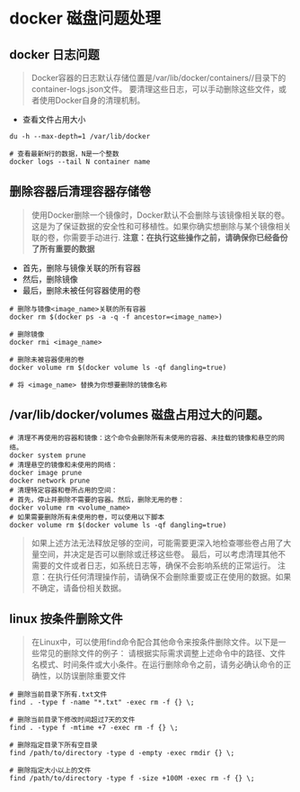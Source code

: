 # docker 磁盘问题处理

## docker 日志问题
> Docker容器的日志默认存储位置是/var/lib/docker/containers/<container-id>/目录下的container-logs.json文件。
> 要清理这些日志，可以手动删除这些文件，或者使用Docker自身的清理机制。
- 查看文件占用大小
```shell
du -h --max-depth=1 /var/lib/docker

# 查看最新N行的数据，N是一个整数
docker logs --tail N container name
```

## 删除容器后清理容器存储卷
> 使用Docker删除一个镜像时，Docker默认不会删除与该镜像相关联的卷。这是为了保证数据的安全性和可移植性。如果你确实想删除与某个镜像相关联的卷，你需要手动进行. 
> **注意：在执行这些操作之前，请确保你已经备份了所有重要的数据**

- 首先，删除与镜像关联的所有容器
- 然后，删除镜像
- 最后，删除未被任何容器使用的卷
```shell
# 删除与镜像<image_name>关联的所有容器
docker rm $(docker ps -a -q -f ancestor=<image_name>)

# 删除镜像
docker rmi <image_name>

# 删除未被容器使用的卷
docker volume rm $(docker volume ls -qf dangling=true)

# 将 <image_name> 替换为你想要删除的镜像名称
```

## /var/lib/docker/volumes 磁盘占用过大的问题。
```shell
# 清理不再使用的容器和镜像：这个命令会删除所有未使用的容器、未挂载的镜像和悬空的网络。
docker system prune
# 清理悬空的镜像和未使用的网络：
docker image prune
docker network prune
# 清理特定容器和卷所占用的空间：
# 首先，停止并删除不需要的容器。然后，删除无用的卷：
docker volume rm <volume_name>
# 如果需要删除所有未使用的卷，可以使用以下脚本
docker volume rm $(docker volume ls -qf dangling=true)
```

> 如果上述方法无法释放足够的空间，可能需要更深入地检查哪些卷占用了大量空间，并决定是否可以删除或迁移这些卷。
> 最后，可以考虑清理其他不需要的文件或者日志，如系统日志等，确保不会影响系统的正常运行。
> 注意：在执行任何清理操作前，请确保不会删除重要或正在使用的数据。如果不确定，请备份相关数据。
> 
## linux 按条件删除文件
> 在Linux中，可以使用find命令配合其他命令来按条件删除文件。以下是一些常见的删除文件的例子：
> 请根据实际需求调整上述命令中的路径、文件名模式、时间条件或大小条件。在运行删除命令之前，请务必确认命令的正确性，以防误删除重要文件
```shell
# 删除当前目录下所有.txt文件
find . -type f -name "*.txt" -exec rm -f {} \;

# 删除当前目录下修改时间超过7天的文件
find . -type f -mtime +7 -exec rm -f {} \;

# 删除指定目录下所有空目录
find /path/to/directory -type d -empty -exec rmdir {} \;

# 删除指定大小以上的文件
find /path/to/directory -type f -size +100M -exec rm -f {} \;
```




